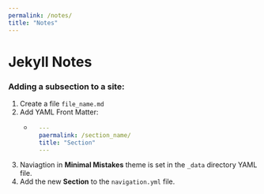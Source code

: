 ```yaml
---
permalink: /notes/
title: "Notes"
---
```


# Jekyll Notes


### Adding a subsection to a site:
1. Create a file ```file_name.md```
1. Add YAML Front Matter:
    - ```yaml
        ---
        paermalink: /section_name/
        title: "Section"
        ---
        ```
1. Naviagtion in **Minimal Mistakes** theme is set in the ```_data``` directory YAML file.
1. Add the new **Section** to the ```navigation.yml``` file.



